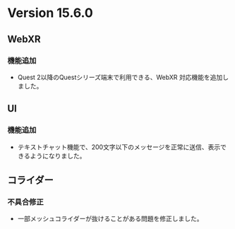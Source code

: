 # Version 15.6.0

## WebXR
### 機能追加
- Quest 2以降のQuestシリーズ端末で利用できる、WebXR 対応機能を追加しました。

## UI
### 機能追加
- テキストチャット機能で、200文字以下のメッセージを正常に送信、表示できるようになりました。 

## コライダー
### 不具合修正
- 一部メッシュコライダーが抜けることがある問題を修正しました。
